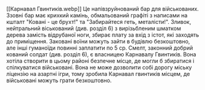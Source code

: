[[Карнавал Гвинтиків.webp]]
Це напівзруйнований бар для військованих. Ззовні бар має крихкий камінь, обмальований графіті з написами на кшталт "Ковані - це брухт!" та "Забирайтеся геть, металісти!". Зливок, нейтральний віськований (див. розділ 6) з вирізьбленим шматком дерева замість відрубаної ноги, збирає плату за вхід з істот, які заходять до приміщення. Заковані воїни можуть зайти в будівлю безкоштовно, але інші гуманоїди повинні заплатити по 5 cp.
Смелт, законний добрий кований солдат (див. розділ 6), є власницею Карнавалу Гвинтиків. Вона хотіла створити в цьому районі безпечне місце, де могли б збиратися і спілкуватися військовані. Вона не може дозволити собі дорогу міську ліцензію на азартні ігри, тому зробила Карнавал гвинтиків місцем, де військовані можуть грати безкоштовно.